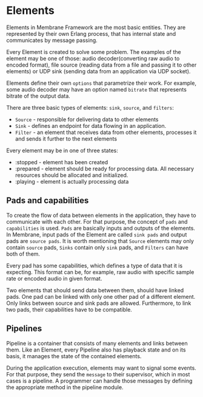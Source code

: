 # Elements

Elements in Membrane Framework are the most basic entities. They are represented by their own Erlang process, that has internal state and communicates by message passing.

Every Element is created to solve some problem. The examples of the element may be one of those: audio decoder(converting raw audio to encoded format), file source (reading data from a file and passing it to other elements) or UDP sink (sending data from an application via UDP socket). 

Elements define their own `options` that parametrize their work. For example, some audio decoder may have an option named `bitrate` that represents bitrate of the output data.

There are three basic types of elements: `sink`, `source`, and `filters`:
* `Source` - responsible for delivering data to other elements
* `Sink` - defines an endpoint for data flowing in an application. 
* `Filter` - an element that receives data from other elements, processes it and sends it further to the next elements 

Every element may be in one of three states:
* :stopped - element has been created
* :prepared - element should be ready for processing data. All necessary resources should be allocated and initialized.
* :playing - element is actually processing data

## Pads and capabilities 

To create the flow of data between elements in the application, they have to communicate with each other. For that purpose, the concept of `pads` and `capabilities` is used. `Pads` are basically inputs and outputs of the elements. In Membrane, input pads of the Element are called `sink pads` and output pads are `source pads`. It is worth mentioning that `Source` elements may only contain `source` pads, `Sinks` contain only `sink` pads, and `Filters` can have both of them.

Every pad has some capabilities, which defines a type of data that it is expecting. This format can be, for example, raw audio with specific sample rate or encoded audio in given format.

Two elements that should send data between them, should have linked pads. One pad can be linked with only one other pad of a different element. Only links between source and sink pads are allowed. Furthermore, to link two pads, their capabilities have to be compatible.

## Pipelines 

Pipeline is a container that consists of many elements and links between them. Like an Element, every Pipeline also has playback state and on its basis, it manages the state of the contained elements. 
 
During the application execution, elements may want to signal some events. For that purpose, they send the `message` to their supervisor, which in most cases is a pipeline. A programmer can handle those messages by defining the appropriate method in the pipeline module.
